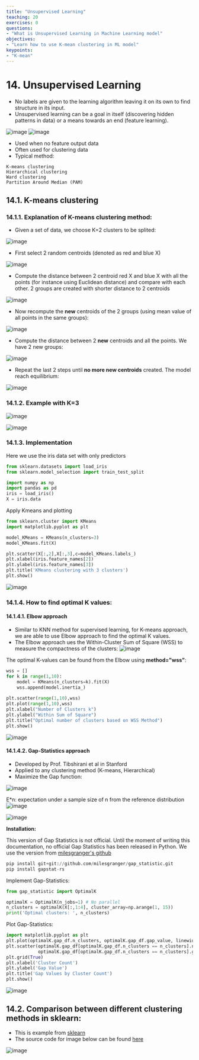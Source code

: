 ```yaml
---
title: "Unsupervised Learning"
teaching: 20
exercises: 0
questions:
- "What is Unsupervised Learning in Machine Learning model"
objectives:
- "Learn how to use K-mean clustering in ML model"
keypoints:
- "K-mean"
---
```


# 14. Unsupervised Learning

- No labels are given to the learning algorithm leaving it on its own to find structure in its input. 
- Unsupervised learning can be a goal in itself (discovering hidden patterns in data) or a means towards an end (feature learning).

![image](https://user-images.githubusercontent.com/43855029/114584282-82c1fc80-9c50-11eb-9342-41e5592e7b67.png) ![image](https://user-images.githubusercontent.com/43855029/114584314-89507400-9c50-11eb-9c54-5a589075fd48.png)

- Used when no feature output data
- Often used for clustering data
- Typical method:
```
K-means clustering
Hierarchical clustering
Ward clustering
Partition Around Median (PAM)
```
## 14.1. K-means clustering
### 14.1.1. Explanation of K-means clustering method:
- Given a set of data, we choose K=2 clusters to be splited:

![image](https://user-images.githubusercontent.com/43855029/114584415-a5ecac00-9c50-11eb-8919-807f83ddf23a.png)

- First select 2 random centroids (denoted as red and blue X)

![image](https://user-images.githubusercontent.com/43855029/114584573-d16f9680-9c50-11eb-9dc4-8d918919f565.png)

- Compute the distance between 2 centroid red X and blue X with all the points (for instance using Euclidean distance) and compare with each other. 2 groups are created with shorter distance to 2 centroids

![image](https://user-images.githubusercontent.com/43855029/114584860-0bd93380-9c51-11eb-9afc-3bb9510e9c34.png)

- Now recompute the **new** centroids of the 2 groups (using mean value of all points in the same groups):

![image](https://user-images.githubusercontent.com/43855029/114585002-34f9c400-9c51-11eb-83e0-b5769abf6cd3.png)

- Compute the distance between 2 **new** centroids and all the points. We have 2 new groups:

![image](https://user-images.githubusercontent.com/43855029/114585030-3b883b80-9c51-11eb-8f69-29f6e406e215.png)

- Repeat the last 2 steps until **no more new centroids** created. The model reach equilibrium:

![image](https://user-images.githubusercontent.com/43855029/114585223-6b374380-9c51-11eb-8663-27474956ec61.png)

### 14.1.2. Example with K=3
![image](https://user-images.githubusercontent.com/43855029/114585361-8e61f300-9c51-11eb-965e-dc4d57e9c0eb.png)

![image](https://user-images.githubusercontent.com/43855029/114585502-b81b1a00-9c51-11eb-8015-973216b450ce.png)

### 14.1.3. Implementation
Here we use the iris data set with only predictors
```python
from sklearn.datasets import load_iris
from sklearn.model_selection import train_test_split

import numpy as np
import pandas as pd
iris = load_iris()
X = iris.data
```

Apply Kmeans and plotting
```python
from sklearn.cluster import KMeans
import matplotlib.pyplot as plt

model_KMeans = KMeans(n_clusters=3)
model_KMeans.fit(X)

plt.scatter(X[:,2],X[:,3],c=model_KMeans.labels_)
plt.xlabel(iris.feature_names[2])
plt.ylabel(iris.feature_names[3])
plt.title('KMeans clustering with 3 clusters')
plt.show()
```

![image](https://user-images.githubusercontent.com/43855029/115735833-c99ea900-a358-11eb-87d8-774efc7fa459.png)

### 14.1.4. How to find optimal K values:
#### 14.1.4.1. Elbow approach
- Similar to KNN method for supervised learning, for K-means approach, we are able to use Elbow approach to find the optimal K values.
- The Elbow approach ues the Within-Cluster Sum of Square (WSS) to measure the compactness of the clusters:
![image](https://user-images.githubusercontent.com/43855029/114587068-4d6ade00-9c53-11eb-932d-0de0c9edef83.png)

The optimal K-values can be found from the Elbow using **method="wss"**:
```python
wss = []
for k in range(1,10):
    model = KMeans(n_clusters=k).fit(X)
    wss.append(model.inertia_)
    
plt.scatter(range(1,10),wss)
plt.plot(range(1,10),wss)
plt.xlabel("Number of Clusters k")
plt.ylabel("Within Sum of Square")
plt.title("Optimal number of clusters based on WSS Method")
plt.show()
```
![image](https://user-images.githubusercontent.com/43855029/115737965-9b21cd80-a35a-11eb-9bcd-0d63e685ec0f.png)

#### 14.1.4.2. Gap-Statistics approach
- Developed by Prof. Tibshirani et al in Stanford
- Applied to any clustering method (K-means, Hierarchical)
- Maximize the Gap function:

![image](https://user-images.githubusercontent.com/43855029/114586376-95d5cc00-9c52-11eb-9b71-ed330cfc50bc.png)

E*n: expectation under a sample size of n from the reference distribution
![image](https://user-images.githubusercontent.com/43855029/114586396-9b331680-9c52-11eb-9b83-955aa256e623.png)

![image](https://user-images.githubusercontent.com/43855029/114586456-af771380-9c52-11eb-9fdb-99cc8df854fb.png)

**Installation:**

This version of Gap Statistics is not official. Until the moment of writing this documentation, no official Gap Statistics has been released in Python.
We use the version from [milesgranger's github](https://github.com/milesgranger/gap_statistic)
```python
pip install git+git://github.com/milesgranger/gap_statistic.git
pip install gapstat-rs
```
Implement Gap-Statistics:
```python
from gap_statistic import OptimalK

optimalK = OptimalK(n_jobs=1) # No parallel
n_clusters = optimalK(X[:,1:4], cluster_array=np.arange(1, 15))
print('Optimal clusters: ', n_clusters)
```

Plot Gap-Statistics:
```python
import matplotlib.pyplot as plt
plt.plot(optimalK.gap_df.n_clusters, optimalK.gap_df.gap_value, linewidth=3)
plt.scatter(optimalK.gap_df[optimalK.gap_df.n_clusters == n_clusters].n_clusters,
            optimalK.gap_df[optimalK.gap_df.n_clusters == n_clusters].gap_value, s=250, c='r')
plt.grid(True)
plt.xlabel('Cluster Count')
plt.ylabel('Gap Value')
plt.title('Gap Values by Cluster Count')
plt.show()
```
![image](https://user-images.githubusercontent.com/43855029/115745658-a298a500-a361-11eb-8071-6af68f7eb428.png)

## 14.2. Comparison between different clustering methods in sklearn:
- This is example from [sklearn](https://scikit-learn.org/stable/auto_examples/cluster/plot_cluster_comparison.html)
- The source code for image below can be found [here](https://scikit-learn.org/stable/auto_examples/cluster/plot_cluster_comparison.html#sphx-glr-download-auto-examples-cluster-plot-cluster-comparison-py)

![image](https://user-images.githubusercontent.com/43855029/115748324-0f14a380-a364-11eb-8a06-6d073b4d99c4.png)

